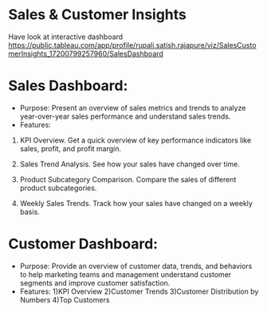 # Sales & Customer Insights

Have look at interactive dashboard
https://public.tableau.com/app/profile/rupali.satish.rajapure/viz/SalesCustomerInsights_17200799257960/SalesDashboard

# Sales Dashboard:
* Purpose: Present an overview of sales metrics and trends to analyze year-over-year sales performance and understand sales trends.
* Features:

1) KPI Overview. Get a quick overview of key performance indicators like sales, profit, and profit margin.

2) Sales Trend Analysis. See how your sales have changed over time.

3) Product Subcategory Comparison. Compare the sales of different product subcategories.

4) Weekly Sales Trends. Track how your sales have changed on a weekly basis.

   
# Customer Dashboard:
* Purpose: Provide an overview of customer data, trends, and behaviors to help marketing teams and management understand customer segments and improve customer satisfaction.
* Features:
1)KPI Overview
2)Customer Trends
3)Customer Distribution by Numbers
4)Top Customers
